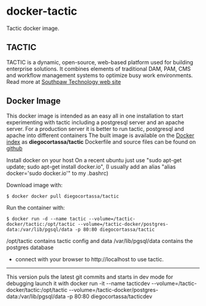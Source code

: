docker-tactic
=================

Tactic docker image.

TACTIC
------
TACTIC is a dynamic, open-source, web-based platform used for building enterprise solutions. It combines elements of traditional DAM, PAM, CMS and workflow management systems to optimize busy work environments. Read more at [Southpaw Technology web site](http://www.southpawtech.com/tactic/)

Docker Image
------------
This docker image is intended as an easy all in one installation to start experimenting with tactic including a postgresql server and an apache server. For a production server it is better to run tactic, postgresql and apache into different containers
The built image is available on the [Docker index](https://index.docker.io/) as **diegocortassa/tactic**
Dockerfile and source files can be found on [github](https://github.com/diegocortassa/docker-tactic)

Install docker on your host
On a recent ubuntu just use "sudo apt-get update; sudo apt-get install docker.io", (I usually add an alias "alias docker='sudo docker.io'" to my .bashrc)

Download image with:

    $ docker docker pull diegocortassa/tactic

Run the container with:

    $ docker run -d --name tactic --volume=/tactic-docker/tactic:/opt/tactic --volume=/tactic-docker/postgres-data:/var/lib/pgsql/data -p 80:80 diegocortassa/tactic

/opt/tactic contains tactic config and data
/var/lib/pgsql/data contains the postgres database

- connect with your browser to http://localhost to use tactic.

***
This version puls the latest git commits and starts in dev mode for debugging launch it with
docker run -it --name tacticdev --volume=/tactic-docker/tactic:/opt/tactic --volume=/tactic-docker/postgres-data:/var/lib/pgsql/data -p 80:80 diegocortassa/tacticdev
